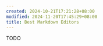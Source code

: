 ```yaml
---
created: 2024-10-21T17:21:28+08:00
modified: 2024-11-20T17:45:29+08:00
title: Best Markdown Editors
---
```


TODO
